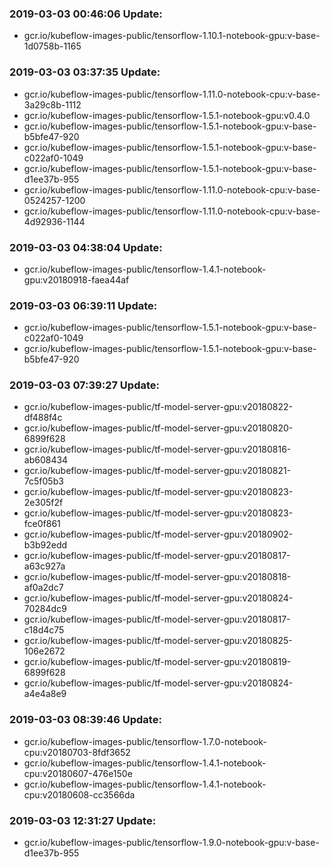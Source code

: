 ### 2019-03-03 00:46:06 Update:

- gcr.io/kubeflow-images-public/tensorflow-1.10.1-notebook-gpu:v-base-1d0758b-1165
### 2019-03-03 03:37:35 Update:

- gcr.io/kubeflow-images-public/tensorflow-1.11.0-notebook-cpu:v-base-3a29c8b-1112
- gcr.io/kubeflow-images-public/tensorflow-1.5.1-notebook-gpu:v0.4.0
- gcr.io/kubeflow-images-public/tensorflow-1.5.1-notebook-gpu:v-base-b5bfe47-920
- gcr.io/kubeflow-images-public/tensorflow-1.5.1-notebook-gpu:v-base-c022af0-1049
- gcr.io/kubeflow-images-public/tensorflow-1.5.1-notebook-gpu:v-base-d1ee37b-955
- gcr.io/kubeflow-images-public/tensorflow-1.11.0-notebook-cpu:v-base-0524257-1200
- gcr.io/kubeflow-images-public/tensorflow-1.11.0-notebook-cpu:v-base-4d92936-1144
### 2019-03-03 04:38:04 Update:

- gcr.io/kubeflow-images-public/tensorflow-1.4.1-notebook-gpu:v20180918-faea44af
### 2019-03-03 06:39:11 Update:

- gcr.io/kubeflow-images-public/tensorflow-1.5.1-notebook-gpu:v-base-c022af0-1049
- gcr.io/kubeflow-images-public/tensorflow-1.5.1-notebook-gpu:v-base-b5bfe47-920
### 2019-03-03 07:39:27 Update:

- gcr.io/kubeflow-images-public/tf-model-server-gpu:v20180822-df488f4c
- gcr.io/kubeflow-images-public/tf-model-server-gpu:v20180820-6899f628
- gcr.io/kubeflow-images-public/tf-model-server-gpu:v20180816-ab608434
- gcr.io/kubeflow-images-public/tf-model-server-gpu:v20180821-7c5f05b3
- gcr.io/kubeflow-images-public/tf-model-server-gpu:v20180823-2e305f2f
- gcr.io/kubeflow-images-public/tf-model-server-gpu:v20180823-fce0f861
- gcr.io/kubeflow-images-public/tf-model-server-gpu:v20180902-b3b92edd
- gcr.io/kubeflow-images-public/tf-model-server-gpu:v20180817-a63c927a
- gcr.io/kubeflow-images-public/tf-model-server-gpu:v20180818-af0a2dc7
- gcr.io/kubeflow-images-public/tf-model-server-gpu:v20180824-70284dc9
- gcr.io/kubeflow-images-public/tf-model-server-gpu:v20180817-c18d4c75
- gcr.io/kubeflow-images-public/tf-model-server-gpu:v20180825-106e2672
- gcr.io/kubeflow-images-public/tf-model-server-gpu:v20180819-6899f628
- gcr.io/kubeflow-images-public/tf-model-server-gpu:v20180824-a4e4a8e9
### 2019-03-03 08:39:46 Update:

- gcr.io/kubeflow-images-public/tensorflow-1.7.0-notebook-cpu:v20180703-8fdf3652
- gcr.io/kubeflow-images-public/tensorflow-1.4.1-notebook-cpu:v20180607-476e150e
- gcr.io/kubeflow-images-public/tensorflow-1.4.1-notebook-cpu:v20180608-cc3566da
### 2019-03-03 12:31:27 Update:

- gcr.io/kubeflow-images-public/tensorflow-1.9.0-notebook-gpu:v-base-d1ee37b-955

